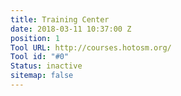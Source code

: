 ```yaml
---
title: Training Center
date: 2018-03-11 10:37:00 Z
position: 1
Tool URL: http://courses.hotosm.org/
Tool id: "#0"
Status: inactive
sitemap: false
---
```


